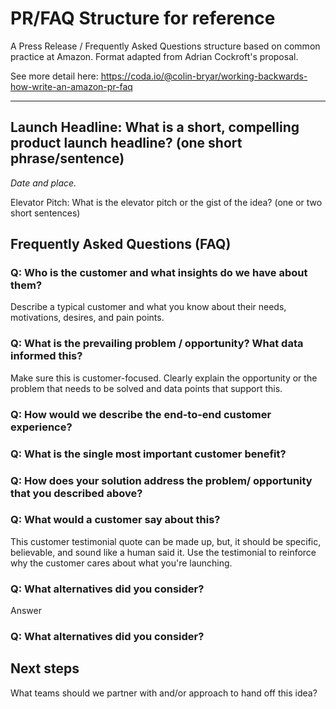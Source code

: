 # PR/FAQ Structure for reference
A Press Release / Frequently Asked Questions structure based on common practice at Amazon.  Format adapted from Adrian Cockroft's proposal.

See more detail here: https://coda.io/@colin-bryar/working-backwards-how-write-an-amazon-pr-faq

---
## Launch Headline: What is a short, compelling product launch headline?  (one short phrase/sentence)
_Date and place._

Elevator Pitch: What is the elevator pitch or the gist of the idea? (one or two short sentences) 

## Frequently Asked Questions (FAQ)
### Q: Who is the customer and what insights do we have about them?
Describe a typical customer and what you know about their needs, motivations, desires, and pain points. 

### Q: What is the prevailing problem / opportunity? What data informed this?
Make sure this is customer-focused. Clearly explain the opportunity or the problem that needs to be solved and data points that support this. 

### Q: How would we describe the end-to-end customer experience?

### Q: What is the single most important customer benefit?

### Q: How does your solution address the problem/ opportunity that you described above?

### Q: What would a customer say about this?
This customer testimonial quote can be made up, but, it should be specific, believable, and sound like a human said it. Use the testimonial to reinforce why the customer cares about what you're launching. 

### Q: What alternatives did you consider?
Answer

### Q: What alternatives did you consider?

## Next steps
What teams should we partner with and/or approach to hand off this idea? 


